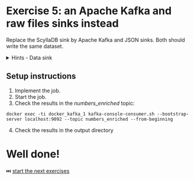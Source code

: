 # Exercise 5: an Apache Kafka and raw files sinks instead

Replace the ScyllaDB sink by Apache Kafka and JSON sinks. Both should write the same dataset.


<details>
<summary>Hints - Data sink</summary>

This time we need to change the data sink to `foreachBatch` and define the output definition inside as:

```
dataset.cache()
dataset.write.mode(SaveMode.Overwrite).json(s"/tmp/wfc/workshop/part02/exercise4/${batchNumber}")
// Kafka is not only available for the streaming API!
dataset.selectExpr("decorated_value AS value").write.options(Map(
  "kafka.bootstrap.servers" -> "localhost:9094",
  "topic" -> EnrichedDataTopicName
)).format("kafka").save()
```

Several points here:

* the `cache` is mandatory; otherwise the reading part is executed twice, once for each data sink
* defining 2 `writeStream...` on the data source won't work well because again, it'll involve reading the data twice
* moreover, 2 `writeStream`s bring the risk of reading different data since the data source is not synchronized; it
  breaks the requirement from the announcement
</details>
 
## Setup instructions
1. Implement the job.
2. Start the job.
3. Check the results in the *numbers_enriched* topic:
```
docker exec -ti docker_kafka_1 kafka-console-consumer.sh --bootstrap-server localhost:9092 --topic numbers_enriched --from-beginning
```
4. Check the results in the output directory

# Well done! 
⏭️ [start the next exercises](exercise6.md)
